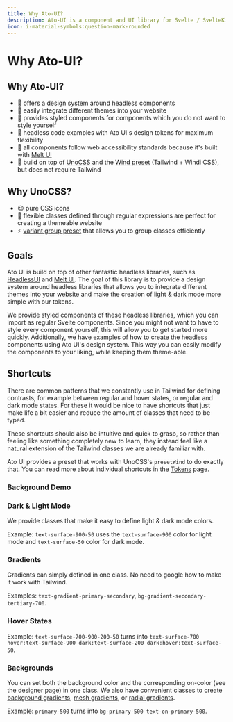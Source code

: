 ```yaml
---
title: Why Ato-UI?
description: Ato-UI is a component and UI library for Svelte / SvelteKit and UnoCSS.
icon: i-material-symbols:question-mark-rounded
---
```


<script>
    import { BackgroundDemo } from '$components';
</script>

# Why Ato-UI?

## Why Ato-UI?

- 🎯 offers a design system around headless components
- 🎨 easily integrate different themes into your website
- 🌈 provides styled components for components which you do not want to style yourself
- 🦄 headless code examples with Ato UI's design tokens for maximum flexibility
- 💜 all components follow web accessibility standards because it's built with [Melt UI](https://www.melt-ui.com/)
- 🌸 build on top of [UnoCSS](https://unocss.dev/) and the [Wind preset](https://unocss.dev/presets/wind) (Tailwind + Windi CSS), but does not require Tailwind

## Why UnoCSS?

- 😉 pure CSS icons
- 💪 flexible classes defined through regular expressions are perfect for creating a themeable website
- ⚡ [variant group preset](https://unocss.dev/transformers/variant-group) that allows you to group classes efficiently

## Goals

Ato UI is build on top of other fantastic headless libraries, such as [HeadlessUI](https://captaincodeman.github.io/svelte-headlessui/) and [Melt UI](https://github.com/melt-ui/melt-ui). The goal of this library is to provide a design system around headless libraries that allows you to integrate different themes into your website and make the creation of light & dark mode more simple with our tokens.

We provide styled components of these headless libraries, which you can import as regular Svelte components. Since you might not want to have to style every component yourself, this will allow you to get started more quickly. Additionally, we have examples of how to create the headless components using Ato UI's design system. This way you can easily modify the components to your liking, while keeping them theme-able.

## Shortcuts

There are common patterns that we constantly use in Tailwind for defining contrasts, for example between regular and hover states, or regular and dark mode states. For these it would be nice to have shortcuts that just make life a bit easier and reduce the amount of classes that need to be typed.

These shortcuts should also be intuitive and quick to grasp, so rather than feeling like something completely new to learn, they instead feel like a natural extension of the Tailwind classes we are already familiar with.

Ato UI provides a preset that works with UnoCSS's `presetWind` to do exactly that. You can read more about individual shortcuts in the [Tokens](/docs/tokens/background) page.

### Background Demo

<BackgroundDemo />

### Dark & Light Mode

We provide classes that make it easy to define light & dark mode colors. 

Example: `text-surface-900-50` uses the `text-surface-900` color for light mode and `text-surface-50` color for dark mode.

### Gradients

Gradients can simply defined in one class. No need to google how to make it work with Tailwind.

Examples: `text-gradient-primary-secondary`, `bg-gradient-secondary-tertiary-700`.

### Hover States

Example: `text-surface-700-900-200-50` turns into `text-surface-700 hover:text-surface-900 dark:text-surface-200 dark:hover:text-surface-50`.

### Backgrounds

You can set both the background color and the corresponding on-color (see the designer page) in one class. We also have convenient classes to create [background gradients](/docs/tokens/background#gradients), [mesh gradients](/docs/tokens/background#mesh-gradients), or [radial gradients](/docs/tokens/background#radial-gradients).

Example: `primary-500` turns into `bg-primary-500 text-on-primary-500`.
